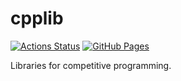 # cpplib

[![Actions Status](https://github.com/edge2992/cpplib/workflows/verify/badge.svg)](https://github.com/edge2992/cpplib/actions)
[![GitHub Pages](https://img.shields.io/static/v1?label=GitHub+Pages&message=+&color=brightgreen&logo=github)](https://edge2992.github.io/cpplib/) 

Libraries for competitive programming.
